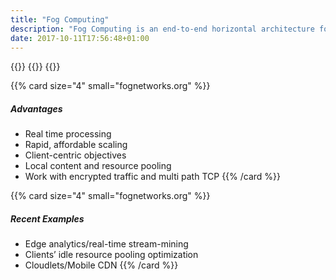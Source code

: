 ```yaml
---
title: "Fog Computing"
description: "Fog Computing is an end-to-end horizontal architecture for the IoT that distributes the communication, compute, storage and control planes nearer to users along the cloud-to-thing continuum."
date: 2017-10-11T17:56:48+01:00
---
```


{{<card size="4" style="info">}}
{{<description>}}
{{</card>}}

{{% card size="4" small="fognetworks.org" %}}
##### Advantages
- Real time processing
- Rapid, affordable scaling
- Client-centric objectives
- Local content and resource pooling
- Work with encrypted traffic and multi path TCP
{{% /card %}}

{{% card size="4" small="fognetworks.org" %}}
##### Recent Examples
- Edge analytics/real-time stream-mining
- Clients’ idle resource pooling optimization
- Cloudlets/Mobile CDN
{{% /card %}}
